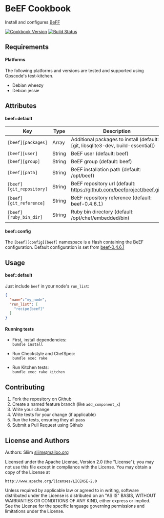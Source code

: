 BeEF Cookbook
=============
Install and configures [BeFF](http://beefproject.com)

[![Cookbook Version](https://img.shields.io/cookbook/v/beef.svg)](https://community.opscode.com/cookbooks/beef) [![Build Status](https://secure.travis-ci.org/sliim-cookbooks/beef.png)](http://travis-ci.org/sliim-cookbooks/beef)

Requirements
------------
#### Platforms
The following platforms and versions are tested and supported using Opscode's test-kitchen.
- Debian wheezy
- Debian jessie

Attributes
----------
#### beef::default
|               Key        |  Type  |                 Description                                                      |
| ------------------------ | ------ | -------------------------------------------------------------------------------- |
| `[beef][packages]`       | Array  | Additional packages to install (default: [git, libsqlite3-dev, build-essential]) |
| `[beef][user]`           | String | BeEF user (default: beef)                                                        |
| `[beef][group]`          | String | BeEF group (default: beef)                                                       |
| `[beef][path]`           | String | BeEF installation path (default: /opt/beef)                                      |
| `[beef][git_repository]` | String | BeEF repository url (default: https://github.com/beefproject/beef.git)           |
| `[beef][git_reference]`  | String | BeEF repository reference (default: beef-0.4.6.1)                                |
| `[beef][ruby_bin_dir]`   | String | Ruby bin directory (default: /opt/chef/embedded/bin)                             |

#### beef::config
The `[beef][config][beef]` namespace is a Hash containing the BeEF configuration.
Default configuration is set from [beef-0.4.6.1](https://github.com/beefproject/beef/blob/beef-0.4.6.1/config.yaml)

Usage
-----
#### beef::default
Just include `beef` in your node's `run_list`:

```json
{
  "name":"my_node",
  "run_list": [
    "recipe[beef]"
  ]
}
```

#### Running tests

- First, install dependencies:  
`bundle install`

- Run Checkstyle and ChefSpec:  
`bundle exec rake`

- Run Kitchen tests:  
`bundle exec rake kitchen`  

Contributing
------------

1. Fork the repository on Github
2. Create a named feature branch (like `add_component_x`)
3. Write your change
4. Write tests for your change (if applicable)
5. Run the tests, ensuring they all pass
6. Submit a Pull Request using Github

License and Authors
-------------------
Authors: Sliim <sliim@mailoo.org> 

Licensed under the Apache License, Version 2.0 (the "License"); you may not use this file except in compliance with the License. You may obtain a copy of the License at

    http://www.apache.org/licenses/LICENSE-2.0

Unless required by applicable law or agreed to in writing, software distributed under the License is distributed on an "AS IS" BASIS, WITHOUT WARRANTIES OR CONDITIONS OF ANY KIND, either express or implied. See the License for the specific language governing permissions and limitations under the License.

